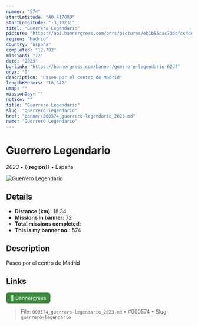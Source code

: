 ```yaml
---
nummer: "574"
startLatitude: "40,417009"
startLongitude: "-3,70231"
titel: "Guerrero Legendario"
picture: "https://api.bannergress.com/bnrs/pictures/eb1b85cac73dcfcc4de21edf4c16aee3"
region: "Madrid"
country: "España"
completed: "12.702"
missions: "72"
date: "2023"
bg-link: "https://bannergress.com/banner/guerrero-legendario-62df"
onyx: "0"
description: "Paseo por el centro de Madrid"
lengthKMeters: "18,342"
umap: ""
missionDay: ""
notice: ""
title: "Guerrero Legendario"
slug: "guerrero-legendario"
href: "banner/000574_guerrero-legendario_2023.md"
name: "Guerrero Legendario"
---
```

# Guerrero Legendario

*2023* • {{__region__}} • España

![Guerrero Legendario](https://api.bannergress.com/bnrs/pictures/eb1b85cac73dcfcc4de21edf4c16aee3)



## Details
- **Distance (km):** 18.34
- **Missions in banner:** 72
- **Total missions completed:** 
- **This is my banner no.:** 574



## Description
Paseo por el centro de Madrid



## Links
<a href="https://bannergress.com/banner/guerrero-legendario-62df" target="_blank" style="display:inline-block;margin-right:8px;padding:6px 12px;background:#3c8b3c;color:#fff;text-decoration:none;border-radius:6px;">🔗 Bannergress</a>



> File: `000574_guerrero-legendario_2023.md` • #000574 • Slug: `guerrero-legendario`
